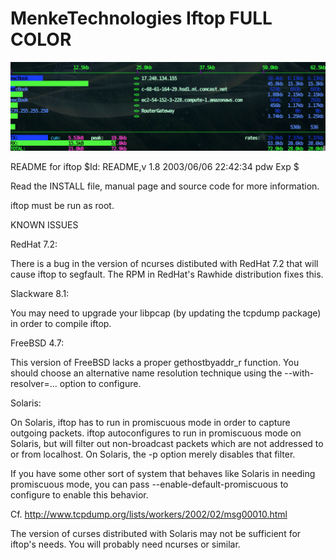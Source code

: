 # MenkeTechnologies Iftop FULL COLOR

![screenshot of all colorized iftop](/screenshot1.png)

README for iftop
$Id: README,v 1.8 2003/06/06 22:42:34 pdw Exp $

Read the INSTALL file, manual page and source code for more information.

iftop must be run as root.

KNOWN ISSUES

RedHat 7.2:

There is a bug in the version of ncurses distibuted with RedHat 7.2 that
will cause iftop to segfault.  The RPM in RedHat's Rawhide distribution
fixes this.

Slackware 8.1:

You may need to upgrade your libpcap (by updating the tcpdump package) 
in order to compile iftop.

FreeBSD 4.7:

This version of FreeBSD lacks a proper gethostbyaddr_r function. You should
choose an alternative name resolution technique using the --with-resolver=...
option to configure.

Solaris:

On Solaris, iftop has to run in promiscuous mode in order to capture
outgoing packets.  iftop autoconfigures to run in promiscuous mode on
Solaris, but will filter out non-broadcast packets which are not
addressed to or from localhost.  On Solaris, the -p option merely
disables that filter.

If you have some other sort of system that behaves like Solaris in
needing promiscuous mode, you can pass --enable-default-promiscuous to
configure to enable this behavior.

Cf. http://www.tcpdump.org/lists/workers/2002/02/msg00010.html

The version of curses distributed with Solaris may not be sufficient for
iftop's needs. You will probably need ncurses or similar.

